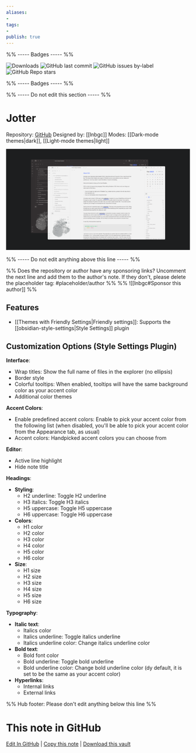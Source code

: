 ```yaml
---
aliases:
- 
tags: 
- 
publish: true
---
```


%% ----- Badges ----- %%

![Downloads](https://img.shields.io/badge/downloads-8122-573E7A?style=for-the-badge&logo=)
![GitHub last commit](https://img.shields.io/github/last-commit/lnbgc/obsidian-jotter?color=573E7A&label=last%20update&logo=github&style=for-the-badge)
![GitHub issues by-label](https://img.shields.io/github/issues/lnbgc/obsidian-jotter/help%20wanted?color=573E7A&logo=github&style=for-the-badge) 
![GitHub Repo stars](https://img.shields.io/github/stars/lnbgc/obsidian-jotter?color=573E7A&logo=github&style=for-the-badge)

%% ----- Badges ----- %%

%% ----- Do not edit this section ----- %%

# Jotter

Repository: [GitHub](https://github.com/lnbgc/obsidian-jotter)
Designed by: [[lnbgc]]
Modes: [[Dark-mode themes|dark]], [[Light-mode themes|light]]



![screenshot](https://github.com/lnbgc/obsidian-jotter/raw/HEAD/jotter.png)

%% ----- Do not edit anything above this line ----- %% 

%% Does the repository or author have any sponsoring links? Uncomment the next line and add them to the author's note. If they don't, please delete the placeholder tag: #placeholder/author %%
%% ![[lnbgc#Sponsor this author]] %%


## Features

- [[Themes with Friendly Settings|Friendly settings]]: Supports the [[obsidian-style-settings|Style Settings]] plugin

## Customization Options (Style Settings Plugin) 

**Interface**: 
- Wrap titles: Show the full name of files in the explorer (no ellipsis)
- Border style
- Colorful tooltips: When enabled, tooltips will have the same background color as your accent color
- Additional color themes

**Accent Colors**: 
- Enable predefined accent colors: Enable to pick your accent color from the following list (when disabled, you'll be able to pick your accent color from the Appearance tab, as usual)
- Accent colors: Handpicked accent colors you can choose from

**Editor**: 
- Active line highlight
- Hide note title

**Headings**: 
- **Styling**: 
    - H2 underline: Toggle H2 underline
    - H3 italics: Toggle H3 italics
    - H5 uppercase: Toggle H5 uppercase
    - H6 uppercase: Toggle H6 uppercase
- **Colors**: 
    - H1 color
    - H2 color
    - H3 color
    - H4 color
    - H5 color
    - H6 color
- **Size**: 
    - H1 size
    - H2 size
    - H3 size
    - H4 size
    - H5 size
    - H6 size

**Typography**: 
- **Italic text**: 
    - Italics color
    - Italics underline: Toggle italics underline
    - Italics underline color: Change italics underline color
- **Bold text**: 
    - Bold font color
    - Bold underline: Toggle bold underline
    - Bold underline color: Change bold underline color (dy default, it is set to be the same as your accent color)
- **Hyperlinks**: 
    - Internal links
    - External links


%% Hub footer: Please don't edit anything below this line %%

# This note in GitHub

<span class="git-footer">[Edit In GitHub](https://github.dev/obsidian-community/obsidian-hub/blob/main/02%20-%20Community%20Expansions/02.05%20All%20Community%20Expansions/Themes/Jotter.md "git-hub-edit-note") | [Copy this note](https://raw.githubusercontent.com/obsidian-community/obsidian-hub/main/02%20-%20Community%20Expansions/02.05%20All%20Community%20Expansions/Themes/Jotter.md "git-hub-copy-note") | [Download this vault](https://github.com/obsidian-community/obsidian-hub/archive/refs/heads/main.zip "git-hub-download-vault") </span>
